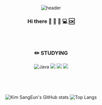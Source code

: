 <div align="center">

![header](https://capsule-render.vercel.app/api?type=Waving&color=auto&height=300&section=header&text=Kim%20SangEun&fontSize=90)

### Hi there 👋   :speak_no_evil:  :seedling: :computer:  :ok:

<br/>
<br/>


### :pencil2: STUDYING
![Java](https://img.shields.io/badge/Java-007396.svg?&style=flat&logo=Java&logoColor=white) <img src="https://img.shields.io/badge/Kotlin-0095D5?style=flat&logo=kotlin&logoColor=#7F52FF"/> <img src="https://img.shields.io/badge/Android-3DDC84?style=flat&logo=android&logoColor=#3DDC84"/> <img src="https://img.shields.io/badge/Python-3776AB?style=flat&logo=python&logoColor=#3776AB"/>

<br/>
<br/>
<br/>

<!-- GitHub Stats -->
<!-- Replace "your_github_username" with your actual GitHub username -->
![Kim SangEun's GitHub stats](https://github-readme-stats.vercel.app/api?username=your_github_vmkmym&show_icons=true&theme=highcontrast)  ![Top Langs](https://github-readme-stats.vercel.app/api/top-langs/?username=your_github_vmkmym&layout=compact&theme=synthwave)

<!-- Some other section or projects showcase can be added here. -->
</div>
